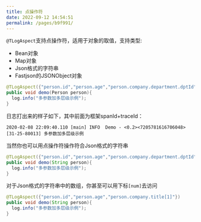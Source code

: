 ```yaml
---
title: 点操作符
date: 2022-09-12 14:54:51
permalink: /pages/b9f991/
---
```


`@TLogAspect`支持点操作符，适用于对象的取值，支持类型:

- Bean对象
- Map对象
- Json格式的字符串
- Fastjson的JSONObject对象



```java
@TLogAspect({"person.id","person.age","person.company.department.dptId"})
public void demo(Person person){
  log.info("多参数加多层级示例");
}
```

日志打出来的样子如下，其中前面为框架spanId+traceId：

```
2020-02-08 22:09:40.110 [main] INFO  Demo - <0.2><7205781616706048>[31-25-80013] 多参数加多层级示例
```



当然你也可以用点操作符操作符合Json格式的字符串

```java
@TLogAspect({"person.id","person.age","person.company.department.dptId"})
public void demo(String person){
  log.info("多参数加多层级示例");
}
```



对于Json格式的字符串中的数组，你甚至可以用下标`[num]`去访问

```java
@TLogAspect({"person.id","person.age","person.company.title[1]"})
public void demo(String person){
  log.info("多参数加多层级示例");
}
```

